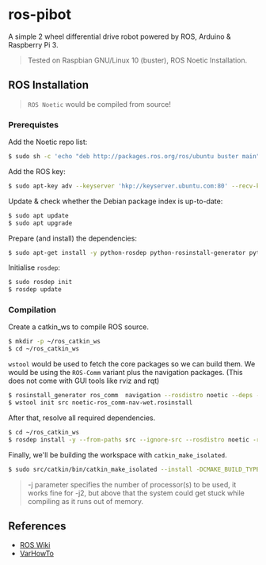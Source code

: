 # ros-pibot

A simple 2 wheel differential drive robot powered by ROS, Arduino &amp; Raspberry Pi 3.

> Tested on Raspbian GNU/Linux 10 (buster), ROS Noetic Installation.

## ROS Installation

> `ROS Noetic` would be compiled from source!

### Prerequistes
Add the Noetic repo list:
```bash
$ sudo sh -c 'echo "deb http://packages.ros.org/ros/ubuntu buster main" > /etc/apt/sources.list.d/ros-noetic.list'
```
Add the ROS key:
```bash
$ sudo apt-key adv --keyserver 'hkp://keyserver.ubuntu.com:80' --recv-key C1CF6E31E6BADE8868B172B4F42ED6FBAB17C654
```
Update & check whether the Debian package index is up-to-date: 
```bash
$ sudo apt update
$ sudo apt upgrade
```
Prepare (and install) the dependencies:
```bash
$ sudo apt-get install -y python-rosdep python-rosinstall-generator python-wstool python-rosinstall build-essential cmake
```
Initialise `rosdep`:
```bash
$ sudo rosdep init
$ rosdep update
```

### Compilation
Create a catkin_ws to compile ROS source.
```bash
$ mkdir -p ~/ros_catkin_ws
$ cd ~/ros_catkin_ws
```
`wstool` would be used to fetch the core packages so we can build them. We would be using the `ROS-Comm` variant plus the navigation packages. (This does not come with GUI tools like rviz and rqt)
```bash
$ rosinstall_generator ros_comm  navigation --rosdistro noetic --deps --wet-only --tar > noetic-ros_comm-nav-wet.rosinstall
$ wstool init src noetic-ros_comm-nav-wet.rosinstall
```
After that, resolve all required dependencies.
```bash
$ cd ~/ros_catkin_ws
$ rosdep install -y --from-paths src --ignore-src --rosdistro noetic -r --os=debian:buster
```
Finally, we'll be building the workspace with `catkin_make_isolated`.
```bash
$ sudo src/catkin/bin/catkin_make_isolated --install -DCMAKE_BUILD_TYPE=Release --install-space /opt/ros/noetic -j2 -DPYTHON_EXECUTABLE=/usr/bin/python3
```
> -j parameter specifies the number of processor(s) to be used, it works fine for -j2, but above that the system could get stuck while compiling as it runs out of memory.

## References
- [ROS Wiki](http://wiki.ros.org/ROSberryPi/Installing%20ROS%20Kinetic%20on%20the%20Raspberry%20Pi)
- [VarHowTo](https://varhowto.com/install-ros-noetic-raspberry-pi-4/)


